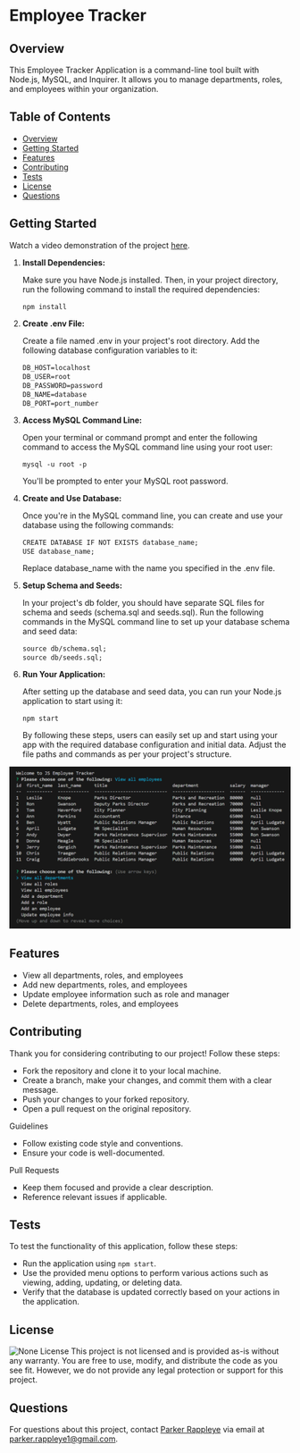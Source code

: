 # Employee Tracker

## Overview
This Employee Tracker Application is a command-line tool built with Node.js, MySQL, and Inquirer. It allows you to manage departments, roles, and employees within your organization.

## Table of Contents
- [Overview](#overview)
- [Getting Started](#getting-started)
- [Features](#features)
- [Contributing](#contributing)
- [Tests](#tests)
- [License](#license)
- [Questions](#questions)

## Getting Started
Watch a video demonstration of the project [here](https://youtu.be/8VO373lwoyM).

1. **Install Dependencies:**

    Make sure you have Node.js installed. Then, in your project directory, run the following command to install the required dependencies:
    ```
    npm install
    ```
2. **Create .env File:**

    Create a file named .env in your project's root directory. Add the following database configuration variables to it:
    ``` 
    DB_HOST=localhost
    DB_USER=root
    DB_PASSWORD=password
    DB_NAME=database
    DB_PORT=port_number
    ```
3. **Access MySQL Command Line:**

    Open your terminal or command prompt and enter the following command to access the MySQL command line using your root user:
    ```
    mysql -u root -p
    ```    
    You'll be prompted to enter your MySQL root password.
4. **Create and Use Database:**

    Once you're in the MySQL command line, you can create and use your database using the following commands:
    ```
    CREATE DATABASE IF NOT EXISTS database_name;
    USE database_name;
    ```
    Replace database_name with the name you specified in the .env file.
5. **Setup Schema and Seeds:**

    In your project's db folder, you should have separate SQL files for schema and seeds (schema.sql and seeds.sql).
    Run the following commands in the MySQL command line to set up your database schema and seed data:
    ```
    source db/schema.sql;
    source db/seeds.sql;
    ```
6. **Run Your Application:**

    After setting up the database and seed data, you can run your Node.js application to start using it:
    ```
    npm start
    ```
    By following these steps, users can easily set up and start using your app with the required database configuration and initial data. Adjust the file paths and commands as per your project's structure.

<img src="assets\employee-table.png" title="Employee Table">

## Features
* View all departments, roles, and employees
* Add new departments, roles, and employees
* Update employee information such as role and manager
* Delete departments, roles, and employees


## Contributing
Thank you for considering contributing to our project! Follow these steps:

* Fork the repository and clone it to your local machine.
* Create a branch, make your changes, and commit them with a clear message.
* Push your changes to your forked repository.
* Open a pull request on the original repository.

Guidelines
* Follow existing code style and conventions.
* Ensure your code is well-documented.

Pull Requests
* Keep them focused and provide a clear description.
* Reference relevant issues if applicable.

## Tests
To test the functionality of this application, follow these steps:

* Run the application using ```npm start```.
* Use the provided menu options to perform various actions such as viewing, adding, updating, or deleting data.
* Verify that the database is updated correctly based on your actions in the application.

## License
![None License](https://img.shields.io/badge/License-None-brightgreen)
This project is not licensed and is provided as-is without any warranty. You are free to use, modify, and distribute the code as you see fit. However, we do not provide any legal protection or support for this project.


## Questions
For questions about this project, contact [Parker Rappleye](https://github.com/prappleman) via email at parker.rappleye1@gmail.com.

